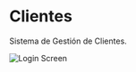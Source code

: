 # Clientes

Sistema de Gestión de Clientes.

![Login Screen](https://igcdn-photos-d-a.akamaihd.net/hphotos-ak-xaf1/t51.2885-15/e35/12080520_892477657496531_94207286_n.jpg)
